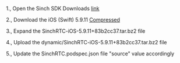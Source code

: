 
1., Open the Sinch SDK Downloads [link](https://developers.sinch.com/docs/in-app-calling/sdk-downloads)

2., Download the iOS (Swift) 5.9.11 [Compressed](https://download.sinch.com/ios/5.9.11/SinchRTC-iOS-5.9.11%2b83b2cc37.tar.bz2)

3., Expand the SinchRTC-iOS-5.9.11+83b2cc37.tar.bz2 file

4., Upload the dynamic/SinchRTC-iOS-5.9.11+83b2cc37.tar.bz2 file

5., Update the SinchRTC.podspec.json file "source" value accordingly
